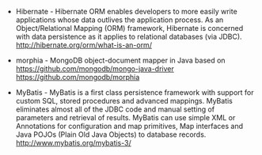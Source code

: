 * Hibernate - Hibernate ORM enables developers to more easily write applications whose data outlives the application process. 
As an Object/Relational Mapping (ORM) framework, Hibernate is concerned with data persistence as it applies to relational databases 
(via JDBC). http://hibernate.org/orm/what-is-an-orm/

* morphia - MongoDB object-document mapper in Java based on https://github.com/mongodb/mongo-java-driver https://github.com/mongodb/morphia

* MyBatis - MyBatis is a first class persistence framework with support for custom SQL, stored procedures and advanced mappings. 
MyBatis eliminates almost all of the JDBC code and manual setting of parameters and retrieval of results. MyBatis can use simple 
XML or Annotations for configuration and map primitives, Map interfaces and Java POJOs (Plain Old Java Objects) to database records.
http://www.mybatis.org/mybatis-3/

